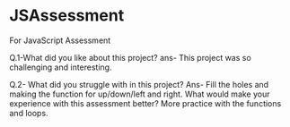 # JSAssessment
For JavaScript Assessment

Q.1-What did you like about this project?
ans- This project was so challenging and interesting.

Q.2- What did you struggle with in this project?
Ans- Fill the holes and making the function for up/down/left and right.
What would make your experience with this assessment better?
More practice with the functions and loops.
